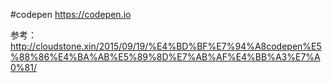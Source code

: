 #codepen
https://codepen.io

参考：
http://cloudstone.xin/2015/09/19/%E4%BD%BF%E7%94%A8codepen%E5%88%86%E4%BA%AB%E5%89%8D%E7%AB%AF%E4%BB%A3%E7%A0%81/


